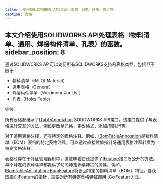 ```yaml
---
title:  使用SOLIDWORKS API自动化表格（BOM、通用、修订等）
caption: 表格
---
```

 本文介绍使用SOLIDWORKS API处理表格（物料清单、通用、焊接构件清单、孔表）的函数。
sidebar_position: 8
---
通过SOLIDWORKS API可以访问所有SOLIDWORKS支持的表格类型，包括但不限于：

* 物料清单（Bill Of Material）
* 通用表格（General）
* 焊接构件清单（Weldment Cut List）
* 孔表（Holes Table）

等等。

所有表格都继承了[ITableAnnotation](https://help.solidworks.com/2012/english/api/sldworksapi/SolidWorks.Interop.sldworks~SolidWorks.Interop.sldworks.ITableAnnotation.html) SOLIDWORKS API接口。该接口提供了与表格进行交互的方法，例如更改单元格、更改格式、添加/删除行等。

对于通用表格注释，还有特定的表格注释。例如，[IBomTableAnnotation](https://help.solidworks.com/2012/english/api/sldworksapi/SolidWorks.Interop.sldworks~SolidWorks.Interop.sldworks.IBomTableAnnotation.html)是物料清单（BOM）表格的特定表格注释。可以通过直接赋值指针将通用表格注释转换为特定表格注释。

表格也存在于特征管理器树中，这意味着它还提供了[IFeature](https://help.solidworks.com/2012/english/api/sldworksapi/solidworks.interop.sldworks~solidworks.interop.sldworks.ifeature.html)接口所公开的方法。每个特定的表格注释都提供了访问特定表格特征的属性。例如，[IBomTableAnnotation::BomFeature](https://help.solidworks.com/2012/english/api/sldworksapi/solidworks.interop.sldworks~solidworks.interop.sldworks.ibomtableannotation~bomfeature.html)将返回特定的物料清单（BOM）特征。要获取指向[IFeature](https://help.solidworks.com/2012/english/api/sldworksapi/solidworks.interop.sldworks~solidworks.interop.sldworks.ifeature.html)的指针，需要对所有特定表格特征调用::GetFeature方法。